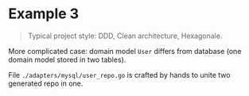 # Example 3

> Typical project style: DDD, Clean architecture, Hexagonale.

More complicated case: domain model `User` differs from database (one domain
model stored in two tables).

File `./adapters/mysql/user_repo.go` is crafted by hands to unite two generated
repo in one.
